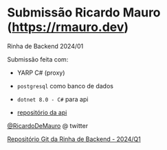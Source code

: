 # Submissão Ricardo Mauro (https://rmauro.dev) 

Rinha de Backend 2024/01

Submissão feita com:

* YARP C# (proxy)

* `postgresql` como banco de dados

* `dotnet 8.0 - C#` para api

* [repositório da api](https://github.com/ricardodemauro/RinhaBackend2024Q1)

[@RicardoDeMauro](https://twitter.com/RicardoDeMauro) @ twitter

[Repositório Git da Rinha de Backend - 2024/Q1](https://github.com/zanfranceschi/rinha-de-backend-2024-q1)
